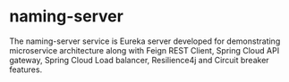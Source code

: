 # naming-server

The naming-server service is Eureka server developed for demonstrating microservice architecture along with Feign REST Client, Spring Cloud API gateway, Spring Cloud Load balancer, Resilience4j and Circuit breaker features.

